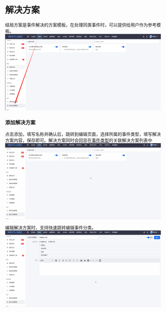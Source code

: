 # 解决方案
结局方案是事件解决的方案模板，在处理同类事件时，可以提供给用户作为参考模板。
![](images/solution.png)

### 添加解决方案
点击添加，填写名称并确认后，跳转到编辑页面，选择所属的事件类型，填写解决方案内容，保存即可。解决方案同时会回显在[事件类型](../事件/事件类型管理.md/#关联解决方案)的关联解决方案列表中
![](images/add_solution.gif)

编辑解决方案时，支持快速跳转编辑事件分类。
![](images/edit_event_type.gif)
